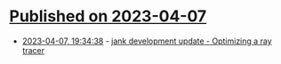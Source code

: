 # [Published on 2023-04-07](index.md)

* [2023-04-07, 19:34:38](https://lobste.rs/s/eofxrg/jank_development_update_optimizing_ray) - [jank development update - Optimizing a ray tracer](https://jank-lang.org/blog/2023-04-07-ray-tracing/)
